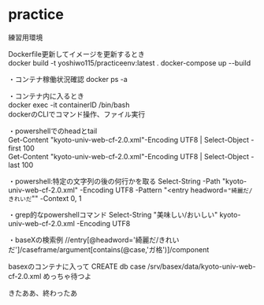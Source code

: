 # practice

練習用環境  

Dockerfile更新してイメージを更新するとき  
docker build -t yoshiwo115/practiceenv:latest .
docker-compose up --build  

・コンテナ稼働状況確認
docker ps -a

・コンテナ内に入るとき  
docker exec -it containerID /bin/bash  
dockerのCLIでコマンド操作、ファイル実行  
  
・powershellでのheadとtail  
Get-Content "kyoto-univ-web-cf-2.0.xml"-Encoding UTF8 | Select-Object -first 100  
Get-Content "kyoto-univ-web-cf-2.0.xml"-Encoding UTF8 | Select-Object -last 100 

・powershell:特定の文字列の後の何行かを取る 
Select-String -Path "kyoto-univ-web-cf-2.0.xml" -Encoding UTF8 -Pattern "<entry headword=`"綺麗だ/きれいだ`"" -Context 0, 1 

・grep的なpowershellコマンド
Select-String "美味しい/おいしい" kyoto-univ-web-cf-2.0.xml -Encoding UTF8  

・baseXの検索例 
//entry[@headword='綺麗だ/きれいだ']/caseframe/argument[contains(@case,'ガ格')]/component

basexのコンテナに入って 
CREATE db case /srv/basex/data/kyoto-univ-web-cf-2.0.xml 
めっちゃ待つよ 
 
きたああ、終わったあ 